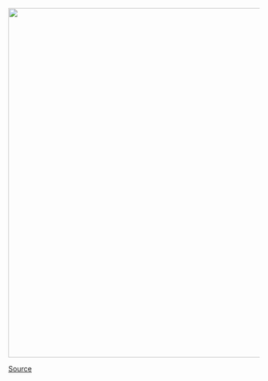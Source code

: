<img src='https://cdn0.vox-cdn.com/hermano/verge/product/image/9387/awhite_200219_3915_0018.0.jpg' width='700px' /><br/>

<a href='https://www.theverge.com/21426066/android-11-review-features-bubbles-priority-notifications-updates-pixel-oneplus'> Source <a/>
